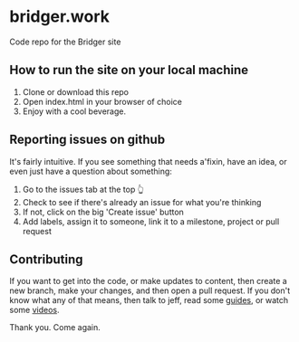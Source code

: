 # bridger.work

Code repo for the Bridger site

## How to run the site on your local machine

1. Clone or download this repo
2. Open index.html in your browser of choice
3. Enjoy with a cool beverage.

## Reporting issues on github

It's fairly intuitive. If you see something that needs a'fixin, have an idea, or even just have a question about something:
1. Go to the issues tab at the top 👆
1. Check to see if there's already an issue for what you're thinking
2. If not, click on the big 'Create issue' button
94. Add labels, assign it to someone, link it to a milestone, project or pull request

## Contributing
If you want to get into the code, or make updates to content, then create a new branch, make your changes, and then open a pull request.
If you don't know what any of that means, then talk to jeff, read some [guides](https://guides.github.com), or watch some [videos](https://www.youtube.com/user/GitHubGuides/featured).

Thank you. Come again.
